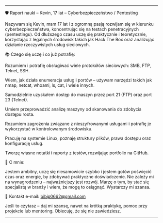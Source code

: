 


---

🛡️ Raport nauki – Kevin, 17 lat – Cyberbezpieczeństwo / Pentesting

Nazywam się Kevin, mam 17 lat i z ogromną pasją rozwijam się w kierunku cyberbezpieczeństwa, koncentrując się na testach penetracyjnych (pentestingu). Od dłuższego czasu uczę się praktycznie i teoretycznie, korzystając z legalnych środowisk takich jak Hack The Box oraz analizując działanie rzeczywistych usług sieciowych.

📚 Czego się uczę i co już potrafię:

Rozumiem i potrafię obsługiwać wiele protokółów sieciowych: SMB, FTP, Telnet, SSH.

Wiem, jak działa enumeracja usług i portów – używam narzędzi takich jak nmap, netcat, whoami, ls, cat, i wiele innych.

Samodzielnie uzyskałem dostęp do maszyn przez port 21 (FTP) oraz port 23 (Telnet).

Umiem przeprowadzić analizę maszyny od skanowania do zdobycia dostępu roota.

Rozumiem zagrożenia związane z nieszyfrowanymi usługami i potrafię je wykorzystać w kontrolowanym środowisku.

Pracuję na systemie Linux, poznaję struktury plików, prawa dostępu oraz konfigurację usług.

Tworzę własne notatki i raporty z testów, rozwijając portfolio na GitHub.


🌟 O mnie:

Jestem ambitny, uczę się niesamowicie szybko i jestem gotów poświęcić czas oraz energię, by zdobywać praktyczne doświadczenie. Nie zależy mi na wynagrodzeniu – najważniejszy jest rozwój. Marzę o tym, by stać się specjalistą w branży i wiem, że mogę to osiągnąć. Wystarczy mi szansa.

📩 Kontakt e-mail: bibip0662@gmail.com

Jeśli to czytasz – daj mi szansę, nawet na krótką praktykę, pomoc przy projekcie lub mentoring. Obiecuję, że się nie zawiedziesz.


---

